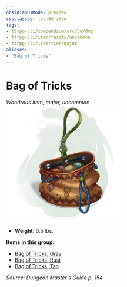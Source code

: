 ```yaml
---
obsidianUIMode: preview
cssclasses: json5e-item
tags:
- ttrpg-cli/compendium/src/5e/dmg
- ttrpg-cli/item/rarity/uncommon
- ttrpg-cli/item/tier/major
aliases: 
- "Bag of Tricks"
---
```

# Bag of Tricks
*Wondrous item, major, uncommon*  
![](/CLI/items/img/bag-of-tricks.webp#right)

- **Weight**: 0.5 lbs.

**Items in this group:**

- [Bag of Tricks, Gray](/CLI/items/bag-of-tricks-gray.md)
- [Bag of Tricks, Rust](/CLI/items/bag-of-tricks-rust.md)
- [Bag of Tricks, Tan](/CLI/items/bag-of-tricks-tan.md)

*Source: Dungeon Master's Guide p. 154*